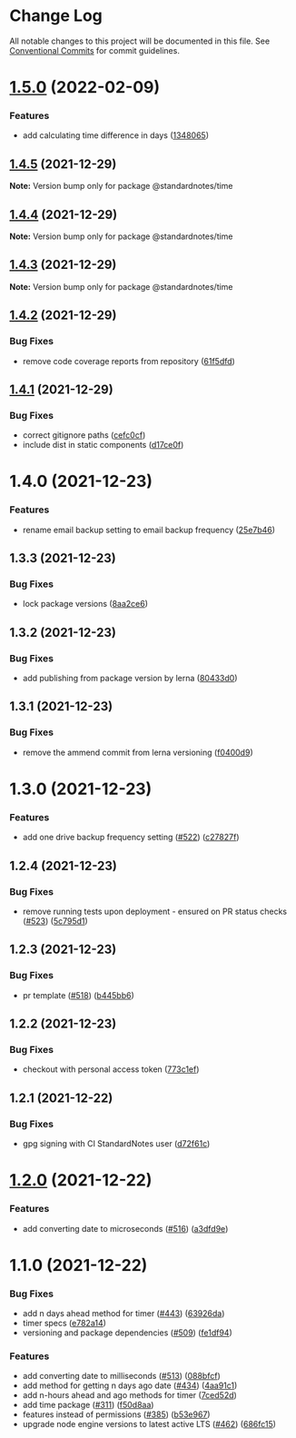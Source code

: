 # Change Log

All notable changes to this project will be documented in this file.
See [Conventional Commits](https://conventionalcommits.org) for commit guidelines.

# [1.5.0](https://github.com/standardnotes/snjs/compare/@standardnotes/time@1.4.5...@standardnotes/time@1.5.0) (2022-02-09)


### Features

* add calculating time difference in days ([1348065](https://github.com/standardnotes/snjs/commit/1348065eb2bd7a559046a0f125751b32ad224d93))





## [1.4.5](https://github.com/standardnotes/snjs/compare/@standardnotes/time@1.4.4...@standardnotes/time@1.4.5) (2021-12-29)

**Note:** Version bump only for package @standardnotes/time





## [1.4.4](https://github.com/standardnotes/snjs/compare/@standardnotes/time@1.4.3...@standardnotes/time@1.4.4) (2021-12-29)

**Note:** Version bump only for package @standardnotes/time





## [1.4.3](https://github.com/standardnotes/snjs/compare/@standardnotes/time@1.4.2...@standardnotes/time@1.4.3) (2021-12-29)

**Note:** Version bump only for package @standardnotes/time





## [1.4.2](https://github.com/standardnotes/snjs/compare/@standardnotes/time@1.4.1...@standardnotes/time@1.4.2) (2021-12-29)


### Bug Fixes

* remove code coverage reports from repository ([61f5dfd](https://github.com/standardnotes/snjs/commit/61f5dfd8e9698e36142df131ad210749865f70f4))





## [1.4.1](https://github.com/standardnotes/snjs/compare/@standardnotes/time@1.4.0...@standardnotes/time@1.4.1) (2021-12-29)


### Bug Fixes

* correct gitignore paths ([cefc0cf](https://github.com/standardnotes/snjs/commit/cefc0cfcf98e3e5378e055b8c46931b53b23195e))
* include dist in static components ([d17ce0f](https://github.com/standardnotes/snjs/commit/d17ce0f67045c6e4c97bf4577709aa58794e72e6))





# 1.4.0 (2021-12-23)


### Features

* rename email backup setting to email backup frequency ([25e7b46](https://github.com/standardnotes/snjs/commit/25e7b4620834711ac7f513ae893898c5eab1af53))





## 1.3.3 (2021-12-23)


### Bug Fixes

* lock package versions ([8aa2ce6](https://github.com/standardnotes/snjs/commit/8aa2ce676b57598ab72840adf851869d8e769022))





## 1.3.2 (2021-12-23)


### Bug Fixes

* add publishing from package version by lerna ([80433d0](https://github.com/standardnotes/snjs/commit/80433d044f258095753482b8322d73aba3d9a9e4))





## 1.3.1 (2021-12-23)


### Bug Fixes

* remove the ammend commit from lerna versioning ([f0400d9](https://github.com/standardnotes/snjs/commit/f0400d9a2f5a04eaece2e4c16da71166a2ddb251))





# 1.3.0 (2021-12-23)


### Features

* add one drive backup frequency setting ([#522](https://github.com/standardnotes/snjs/issues/522)) ([c27827f](https://github.com/standardnotes/snjs/commit/c27827f8c7969dd32511c9c75122ece372132c83))





## 1.2.4 (2021-12-23)


### Bug Fixes

* remove running tests upon deployment - ensured on PR status checks ([#523](https://github.com/standardnotes/snjs/issues/523)) ([5c795d1](https://github.com/standardnotes/snjs/commit/5c795d17b583d02955773576384e622c3ef7f418))





## 1.2.3 (2021-12-23)


### Bug Fixes

* pr template ([#518](https://github.com/standardnotes/snjs/issues/518)) ([b445bb6](https://github.com/standardnotes/snjs/commit/b445bb64841217ae27c2514887629235be95d2a3))





## 1.2.2 (2021-12-23)


### Bug Fixes

* checkout with personal access token ([773c1ef](https://github.com/standardnotes/snjs/commit/773c1ef91c4452ad411e928342060dcb59428e3c))





## 1.2.1 (2021-12-22)


### Bug Fixes

* gpg signing with CI StandardNotes user ([d72f61c](https://github.com/standardnotes/snjs/commit/d72f61c23cd15b31d37340cc756d16526634b9ee))





# [1.2.0](https://github.com/standardnotes/snjs/compare/@standardnotes/time@1.1.0...@standardnotes/time@1.2.0) (2021-12-22)


### Features

* add converting date to microseconds ([#516](https://github.com/standardnotes/snjs/issues/516)) ([a3dfd9e](https://github.com/standardnotes/snjs/commit/a3dfd9eccb275734ecd381cfb9fbb3fa132aa0ac))





# 1.1.0 (2021-12-22)


### Bug Fixes

* add n days ahead method for timer ([#443](https://github.com/standardnotes/snjs/issues/443)) ([63926da](https://github.com/standardnotes/snjs/commit/63926da495c8b0fbaf1cddb595f7e2a90185b207))
* timer specs ([e782a14](https://github.com/standardnotes/snjs/commit/e782a14b023954b1b9d112111d4bc15ed746a8ae))
* versioning and package dependencies ([#509](https://github.com/standardnotes/snjs/issues/509)) ([fe1df94](https://github.com/standardnotes/snjs/commit/fe1df94eff3e90bcf9ba0cf45bdc44ac49204c71))


### Features

* add converting date to milliseconds ([#513](https://github.com/standardnotes/snjs/issues/513)) ([088bfcf](https://github.com/standardnotes/snjs/commit/088bfcf37ed98a5385735cd7c5ce8155bf276b16))
* add method for getting n days ago date ([#434](https://github.com/standardnotes/snjs/issues/434)) ([4aa91c1](https://github.com/standardnotes/snjs/commit/4aa91c10a3612bff7f1c10a8660e1da4d5cbc492))
* add n-hours ahead and ago methods for timer ([7ced52d](https://github.com/standardnotes/snjs/commit/7ced52db6dabccb8f1c203b73d6237be75ed4fb7))
* add time package ([#311](https://github.com/standardnotes/snjs/issues/311)) ([f50d8aa](https://github.com/standardnotes/snjs/commit/f50d8aa11dd8c72f6ae03c281fc00a048937f623))
* features instead of permissions ([#385](https://github.com/standardnotes/snjs/issues/385)) ([b53e967](https://github.com/standardnotes/snjs/commit/b53e967297bc472ed11aed79af79d0ae5b36d101))
* upgrade node engine versions to latest active LTS ([#462](https://github.com/standardnotes/snjs/issues/462)) ([686fc15](https://github.com/standardnotes/snjs/commit/686fc15030d302b474ebb7ef1cd4dcc48ec42359))
